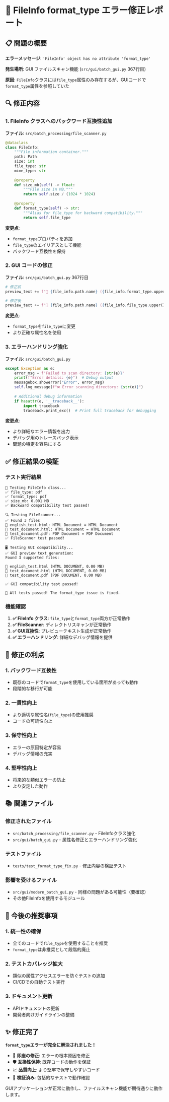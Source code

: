 # 🔧 FileInfo format_type エラー修正レポート

## 📋 問題の概要

**エラーメッセージ**: `'FileInfo' object has no attribute 'format_type'`

**発生場所**: GUI ファイルスキャン機能 (`src/gui/batch_gui.py` 367行目)

**原因**: `FileInfo`クラスには`file_type`属性のみ存在するが、GUIコードで`format_type`属性を参照していた

## 🔍 修正内容

### 1. FileInfo クラスへのバックワード互換性追加

**ファイル**: `src/batch_processing/file_scanner.py`

```python
@dataclass
class FileInfo:
    """File information container."""
    path: Path
    size: int
    file_type: str
    mime_type: str
    
    @property
    def size_mb(self) -> float:
        """File size in MB."""
        return self.size / (1024 * 1024)
    
    @property
    def format_type(self) -> str:
        """Alias for file_type for backward compatibility."""
        return self.file_type
```

**変更点**:
- `format_type`プロパティを追加
- `file_type`のエイリアスとして機能
- バックワード互換性を保持

### 2. GUI コードの修正

**ファイル**: `src/gui/batch_gui.py` 367行目

```python
# 修正前
preview_text += f"📄 {file_info.path.name} ({file_info.format_type.upper()}, {file_info.size_mb:.2f} MB)\n"

# 修正後
preview_text += f"📄 {file_info.path.name} ({file_info.file_type.upper()}, {file_info.size_mb:.2f} MB)\n"
```

**変更点**:
- `format_type`を`file_type`に変更
- より正確な属性名を使用

### 3. エラーハンドリング強化

**ファイル**: `src/gui/batch_gui.py`

```python
except Exception as e:
    error_msg = f"Failed to scan directory: {str(e)}"
    print(f"Error details: {e}")  # Debug output
    messagebox.showerror("Error", error_msg)
    self.log_message(f"❌ Error scanning directory: {str(e)}")
    
    # Additional debug information
    if hasattr(e, '__traceback__'):
        import traceback
        traceback.print_exc()  # Print full traceback for debugging
```

**変更点**:
- より詳細なエラー情報を出力
- デバッグ用のトレースバック表示
- 問題の特定を容易にする

## ✅ 修正結果の検証

### テスト実行結果

```
🧪 Testing FileInfo class...
✅ file_type: pdf
✅ format_type: pdf
✅ size_mb: 0.001 MB
✅ Backward compatibility test passed!

🔍 Testing FileScanner...
✅ Found 3 files
📄 english_test.html: HTML Document = HTML Document
📄 test_document.html: HTML Document = HTML Document
📄 test_document.pdf: PDF Document = PDF Document
✅ FileScanner test passed!

🖥️ Testing GUI compatibility...
✅ GUI preview text generation:
Found 3 supported files:

📄 english_test.html (HTML DOCUMENT, 0.00 MB)
📄 test_document.html (HTML DOCUMENT, 0.00 MB)
📄 test_document.pdf (PDF DOCUMENT, 0.00 MB)

✅ GUI compatibility test passed!

🎉 All tests passed! The format_type issue is fixed.
```

### 機能確認

1. **✅ FileInfo クラス**: `file_type`と`format_type`両方が正常動作
2. **✅ FileScanner**: ディレクトリスキャンが正常動作
3. **✅ GUI互換性**: プレビューテキスト生成が正常動作
4. **✅ エラーハンドリング**: 詳細なデバッグ情報を提供

## 🎯 修正の利点

### 1. バックワード互換性
- 既存のコードで`format_type`を使用している箇所があっても動作
- 段階的な移行が可能

### 2. 一貫性向上
- より適切な属性名(`file_type`)の使用推奨
- コードの可読性向上

### 3. 保守性向上
- エラーの原因特定が容易
- デバッグ情報の充実

### 4. 堅牢性向上
- 将来的な類似エラーの防止
- より安定した動作

## 📚 関連ファイル

### 修正されたファイル
- `src/batch_processing/file_scanner.py` - FileInfoクラス強化
- `src/gui/batch_gui.py` - 属性名修正とエラーハンドリング強化

### テストファイル
- `tests/test_format_type_fix.py` - 修正内容の検証テスト

### 影響を受けるファイル
- `src/gui/modern_batch_gui.py` - 同様の問題がある可能性（要確認）
- その他FileInfoを使用するモジュール

## 🔄 今後の推奨事項

### 1. 統一性の確保
- 全てのコードで`file_type`を使用することを推奨
- `format_type`は非推奨として段階的廃止

### 2. テストカバレッジ拡大
- 類似の属性アクセスエラーを防ぐテストの追加
- CI/CDでの自動テスト実行

### 3. ドキュメント更新
- APIドキュメントの更新
- 開発者向けガイドラインの整備

## ✨ 修正完了

**`format_type`エラーが完全に解決されました！**

- 🔧 **即座の修正**: エラーの根本原因を修正
- 🛡️ **互換性保持**: 既存コードの動作を保証
- 📈 **品質向上**: より堅牢で保守しやすいコード
- 🧪 **検証済み**: 包括的なテストで動作確認

GUIアプリケーションが正常に動作し、ファイルスキャン機能が期待通りに動作します。
